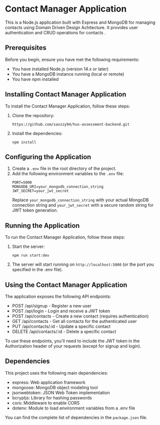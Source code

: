 # Contact Manager Application

This is a Node.js application built with Express and MongoDB for managing contacts using Domain Driven Design Achitecture. It provides user authentication and CRUD operations for contacts .

## Prerequisites

Before you begin, ensure you have met the following requirements:

* You have installed Node.js (version 14.x or later)
* You have a MongoDB instance running (local or remote)
* You have npm installed

## Installing Contact Manager Application

To install the Contact Manager Application, follow these steps:

1. Clone the repository:

   ```
   https://github.com/saxzzy94/hux-assessment-backend.git
   ```

2. Install the dependencies:
   ```
   npm install
   ```

## Configuring the Application

1. Create a `.env` file in the root directory of the project.
2. Add the following environment variables to the `.env` file:
   ```
   PORT=5000
   MONGODB_URI=your_mongodb_connection_string
   JWT_SECRET=your_jwt_secret
   ```
   Replace `your_mongodb_connection_string` with your actual MongoDB connection string and `your_jwt_secret` with a secure random string for JWT token generation.

## Running the Application

To run the Contact Manager Application, follow these steps:

1. Start the server:
   ```
   npm run start:dev
   ```
2. The server will start running on `http://localhost:5000` (or the port you specified in the .env file).

## Using the Contact Manager Application

The application exposes the following API endpoints:

* POST /api/signup - Register a new user
* POST /api/login - Login and receive a JWT token
* POST /api/contacts - Create a new contact (requires authentication)
* GET /api/contacts - Get all contacts for the authenticated user
* PUT /api/contacts/:id - Update a specific contact
* DELETE /api/contacts/:id - Delete a specific contact

To use these endpoints, you'll need to include the JWT token in the Authorization header of your requests (except for signup and login).

## Dependencies

This project uses the following main dependencies:

* express: Web application framework
* mongoose: MongoDB object modeling tool
* jsonwebtoken: JSON Web Token implementation
* bcryptjs: Library for hashing passwords
* cors: Middleware to enable CORS
* dotenv: Module to load environment variables from a .env file

You can find the complete list of dependencies in the `package.json` file.
